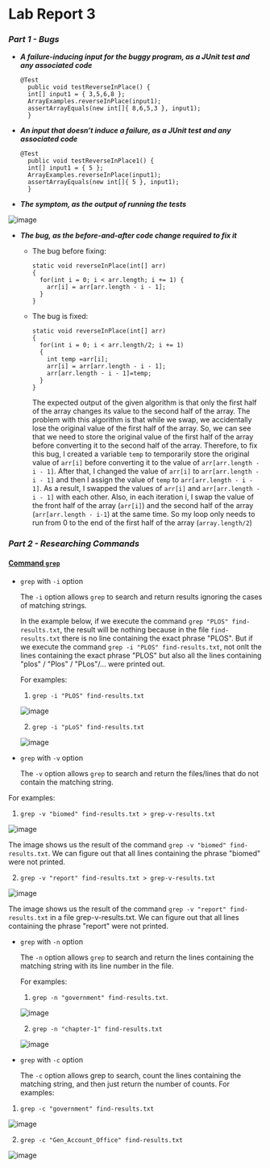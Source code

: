 # Lab Report 3

### ***Part 1 - Bugs***

- ***A failure-inducing input for the buggy program, as a JUnit test and any associated code***

  ```
  @Test 
	public void testReverseInPlace() {
    int[] input1 = { 3,5,6,8 };
    ArrayExamples.reverseInPlace(input1);
    assertArrayEquals(new int[]{ 8,6,5,3 }, input1);
	}
  ```

- ***An input that doesn’t induce a failure, as a JUnit test and any associated code***

  ```
  @Test 
	public void testReverseInPlace1() {
    int[] input1 = { 5 };
    ArrayExamples.reverseInPlace(input1);
    assertArrayEquals(new int[]{ 5 }, input1);
	}
  ```

- ***The symptom, as the output of running the tests***

 
![image](https://github.com/maynhile13105/Lab_Report_3/assets/146885739/ef2e25bc-18a3-4925-9dc0-c04406d525e3)

 
- ***The bug, as the before-and-after code change required to fix it***
    - The bug before fixing:
      ```
      static void reverseInPlace(int[] arr)
      {
        for(int i = 0; i < arr.length; i += 1) {
          arr[i] = arr[arr.length - i - 1];
        }
      }
      ```
    - The bug is fixed:
      ```
      static void reverseInPlace(int[] arr)
      {
        for(int i = 0; i < arr.length/2; i += 1)
        {
          int temp =arr[i];
          arr[i] = arr[arr.length - i - 1];
          arr[arr.length - i - 1]=temp;
        }
      }
      ```

      The expected output of the given algorithm is that only the first half of the array changes its value to the second half of the array. The problem with this algorithm is that while we swap, we accidentally lose the original value of the first half of the array. So, we can see that we need to store the original value of the first half of the array before converting it to the second half of the array.
Therefore, to fix this bug, I created a variable `temp` to temporarily store the original value of `arr[i]` before converting it to the value of `arr[arr.length - i - 1]`. After that, I changed the value of `arr[i]` to `arr[arr.length - i - 1]` and then I assign the value of `temp` to `arr[arr.length - i - 1]`. As a result, I swapped the values of `arr[i]` and `arr[arr.length - i - 1]` with each other. Also, in each iteration i, I swap the value of the front half of the array (`arr[i]`) and the second half of the array (`arr[arr.length - i-1`) at the same time. So my loop only needs to run from 0 to the end of the first half of the array (`array.length/2`)
### ***Part 2 - Researching Commands***
#### [Command `grep`](https://www.freecodecamp.org/news/grep-command-in-linux-usage-options-and-syntax-examples/#:~:text=Grep%20is%20a%20useful%20command,a%20powerful%20command%20to%20use.)

- `grep` with `-i` option

  The `-i` option allows `grep` to search and return results ignoring the cases of matching strings.

   In the example below, if we execute the command `grep "PLOS" find-results.txt`, the result will be nothing because in the file `find-results.txt` there is no line containing the exact phrase "PLOS". But if we execute the command `grep -i "PLOS" find-results.txt`, not onlt the lines containing the exact phrase "PLOS" but also all the lines containing "plos" / "Plos" / "PLos"/... were printed out.

   For examples:
  
   1. `grep -i "PLOS" find-results.txt`
      
  ![image](https://github.com/maynhile13105/Lab_Report_3/assets/146885739/93d1bc53-1a9e-401f-b5b1-d85c92544ff0)

   2. `grep -i "pLoS" find-results.txt`
 
   ![image](https://github.com/maynhile13105/Lab_Report_3/assets/146885739/cb26ec00-5eb8-4987-8f14-0f16af6a8afb)

  
- `grep` with `-v` option

  The `-v` option allows `grep` to search and return the files/lines that do not contain the matching string.


For examples: 

  1. `grep -v "biomed" find-results.txt > grep-v-results.txt`

 ![image](https://github.com/maynhile13105/Lab_Report_3/assets/146885739/e7a95f73-10ee-4b10-9cdb-cdb4ec952795)
  
  The image shows us the result of the command `grep -v "biomed" find-results.txt`. We can figure out that all lines containing the phrase "biomed" were not printed.

  2. `grep -v "report" find-results.txt > grep-v-results.txt`

![image](https://github.com/maynhile13105/Lab_Report_3/assets/146885739/d128d9ad-3cbf-4dcc-b2fc-a6a6acdd99a8)

The image shows us the result of the command `grep -v "report" find-results.txt` in a file grep-v-results.txt. We can figure out that all lines containing the phrase "report" were not printed.
  
- `grep` with `-n` option

  The `-n` option allows `grep` to search and return the lines containing the matching string with its line number in the file.

  For examples:
  
  1. `grep -n "government" find-results.txt`.

  ![image](https://github.com/maynhile13105/Lab_Report_3/assets/146885739/61c72442-1e0e-4970-911a-717b7f0875de)

  2. `grep -n "chapter-1" find-results.txt`

  ![image](https://github.com/maynhile13105/Lab_Report_3/assets/146885739/897559cc-68aa-45bb-a1ca-d7894e802f1c)


- `grep` with `-c` option

  The `-c` option allows grep to search, count the lines containing the matching string, and then just return the number of counts.
  For examples: 
 1. `grep -c "government" find-results.txt`

  ![image](https://github.com/maynhile13105/Lab_Report_3/assets/146885739/724c7430-7b39-450f-8eff-fd359c85e5b8)
  
 2. `grep -c "Gen_Account_Office" find-results.txt`
 
  ![image](https://github.com/maynhile13105/Lab_Report_3/assets/146885739/26d5a9ec-b913-4d38-a374-80e73daa2c16)




